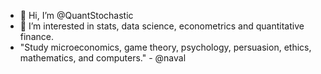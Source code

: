 - 👋 Hi, I’m @QuantStochastic
- 👀 I’m interested in stats, data science, econometrics and quantitative finance.
- "Study microeconomics, game theory, psychology, persuasion, ethics, mathematics, and computers." - @naval


<!---
QuantStochastic/QuantStochastic is a ✨ special ✨ repository because its `README.md` (this file) appears on your GitHub profile.
You can click the Preview link to take a look at your changes.
--->
